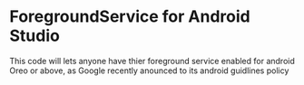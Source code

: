 # ForegroundService for Android Studio
This code will lets anyone have thier foreground service enabled for android Oreo or above, as Google recently anounced to its android guidlines policy
